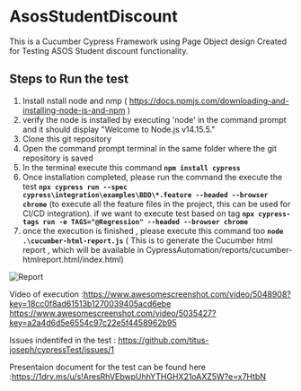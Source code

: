# AsosStudentDiscount
This is a Cucumber Cypress Framework using Page Object design  Created for Testing ASOS Student discount functionality.   

## Steps to Run the test 
1. Install nstall node and nmp ( https://docs.npmjs.com/downloading-and-installing-node-js-and-npm )
2. verify the node is installed by executing  'node' in the command prompt and it should display "Welcome to Node.js v14.15.5."
3. Clone this git repository 
4. Open the command prompt terminal  in the same folder where the git repository is saved
5. In the terminal execute this command  **```npm install cypress```**
6. Once installation completed, please run the  command the execute the test **```npx cypress run --spec cypress\integration\examples\BDD\*.feature --headed --browser chrome```** (to execute all the feature files in the project, this can be used for CI/CD integration).
 if we want to execute test based on tag **```npx cypress-tags run -e TAGS="@Regression" --headed --browser chrome```**
7. once the execution is finished , please execute this command too **```node .\cucumber-html-report.js```** ( This is to  generate the Cucumber html report , which will be  available in  CypressAutomation/reports/cucumber-htmlreport.html/index.html) 

 ![Report](https://user-images.githubusercontent.com/57806739/131534182-a76a164f-9cb2-4016-b0fa-c4fd169da1e7.png)
 
Video of execution   :https://www.awesomescreenshot.com/video/5048908?key=18cc0f8ad61513b1270039405acd6ebe
                     https://www.awesomescreenshot.com/video/5035427?key=a2a4d6d5e6554c97c22e5f4458962b95

 Issues indentifed in the test : https://github.com/titus-joseph/cypressTest/issues/1
 
 Presentaion document for the test can be found here :https://1drv.ms/u/s!AresRhVEbwpUhhYTHGHX21oAXZ5W?e=x7HtbN
 

